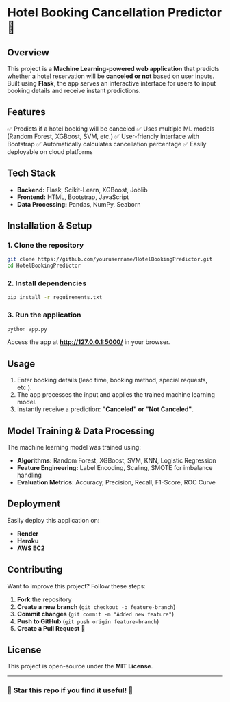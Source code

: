 # **Hotel Booking Cancellation Predictor** 🚀

## **Overview**
This project is a **Machine Learning-powered web application** that predicts whether a hotel reservation will be **canceled or not** based on user inputs. Built using **Flask**, the app serves an interactive interface for users to input booking details and receive instant predictions.

## **Features**
✅ Predicts if a hotel booking will be canceled
✅ Uses multiple ML models (Random Forest, XGBoost, SVM, etc.)
✅ User-friendly interface with Bootstrap
✅ Automatically calculates cancellation percentage
✅ Easily deployable on cloud platforms

## **Tech Stack**
- **Backend:** Flask, Scikit-Learn, XGBoost, Joblib
- **Frontend:** HTML, Bootstrap, JavaScript
- **Data Processing:** Pandas, NumPy, Seaborn

## **Installation & Setup**

### **1. Clone the repository**
```sh
git clone https://github.com/yourusername/HotelBookingPredictor.git
cd HotelBookingPredictor
```

### **2. Install dependencies**
```sh
pip install -r requirements.txt
```

### **3. Run the application**
```sh
python app.py
```

Access the app at **http://127.0.0.1:5000/** in your browser.

## **Usage**
1. Enter booking details (lead time, booking method, special requests, etc.).
2. The app processes the input and applies the trained machine learning model.
3. Instantly receive a prediction: **"Canceled" or "Not Canceled"**.

## **Model Training & Data Processing**
The machine learning model was trained using:
- **Algorithms:** Random Forest, XGBoost, SVM, KNN, Logistic Regression
- **Feature Engineering:** Label Encoding, Scaling, SMOTE for imbalance handling
- **Evaluation Metrics:** Accuracy, Precision, Recall, F1-Score, ROC Curve

## **Deployment**
Easily deploy this application on:
- **Render**
- **Heroku**
- **AWS EC2**

## **Contributing**
Want to improve this project? Follow these steps:
1. **Fork** the repository
2. **Create a new branch** (`git checkout -b feature-branch`)
3. **Commit changes** (`git commit -m "Added new feature"`)
4. **Push to GitHub** (`git push origin feature-branch`)
5. **Create a Pull Request** 🚀

## **License**
This project is open-source under the **MIT License**.

---
### 🌟 **Star this repo if you find it useful!** 🌟
